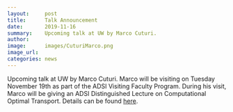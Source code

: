```yaml
---
layout:     post
title:      Talk Announcement
date:       2019-11-16
summary:    Upcoming talk at UW by Marco Cuturi.
author:     
image:      images/CuturiMarco.png
image_url:  
categories: news
---
```

Upcoming talk at UW by Marco Cuturi. Marco will be visiting on Tuesday November 19th as part of the ADSI Visiting Faculty Program. During his visit, Marco will be giving an ADSI Distinguished Lecture on Computational Optimal Transport. Details can be found [here](https://blogs.uw.edu/tops/marco-cuturi-computational-optimal-transport/).
